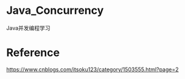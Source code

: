 # Java_Concurrency
Java并发编程学习

# Reference
https://www.cnblogs.com/itsoku123/category/1503555.html?page=2